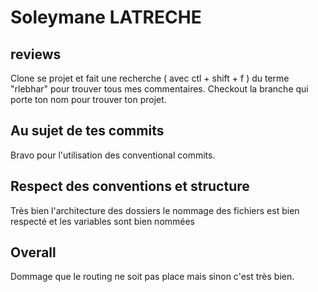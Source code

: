 # Soleymane LATRECHE

## reviews

Clone se projet et fait une recherche ( avec ctl + shift + f ) du terme "rlebhar" pour trouver tous mes commentaires.
Checkout la branche qui porte ton nom pour trouver ton projet.

## Au sujet de tes commits 

Bravo pour l'utilisation des conventional commits.

## Respect des conventions et structure

Très bien l'architecture des dossiers le nommage des fichiers  est bien respecté et les variables sont bien nommées

## Overall

Dommage que le routing ne soit pas place mais sinon c'est très bien. 